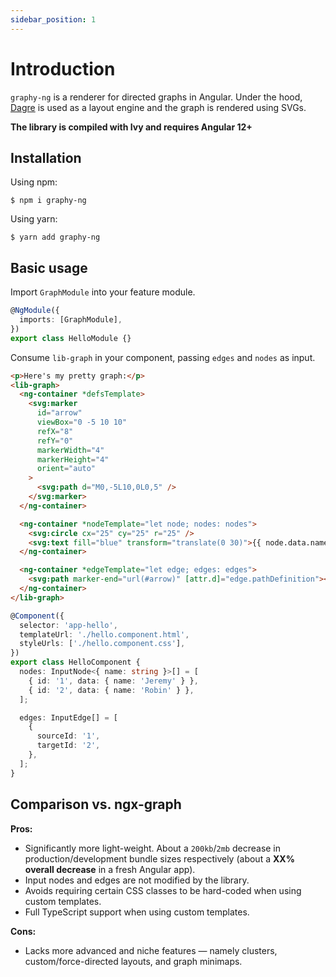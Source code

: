 ```yaml
---
sidebar_position: 1
---
```


# Introduction

`graphy-ng` is a renderer for directed graphs in Angular. Under the hood, [Dagre](https://github.com/dagrejs/dagre) is used as a layout engine and the graph is rendered using SVGs.

**The library is compiled with Ivy and requires Angular 12+**

## Installation

Using npm:

```
$ npm i graphy-ng
```

Using yarn:

```
$ yarn add graphy-ng
```

## Basic usage

Import `GraphModule` into your feature module.

```ts title="hello.module.ts"
@NgModule({
  imports: [GraphModule],
})
export class HelloModule {}
```

Consume `lib-graph` in your component, passing `edges` and `nodes` as input.

```html title="hello.component.html"
<p>Here's my pretty graph:</p>
<lib-graph>
  <ng-container *defsTemplate>
    <svg:marker
      id="arrow"
      viewBox="0 -5 10 10"
      refX="8"
      refY="0"
      markerWidth="4"
      markerHeight="4"
      orient="auto"
    >
      <svg:path d="M0,-5L10,0L0,5" />
    </svg:marker>
  </ng-container>

  <ng-container *nodeTemplate="let node; nodes: nodes">
    <svg:circle cx="25" cy="25" r="25" />
    <svg:text fill="blue" transform="translate(0 30)">{{ node.data.name }}</svg:text>
  </ng-container>

  <ng-container *edgeTemplate="let edge; edges: edges">
    <svg:path marker-end="url(#arrow)" [attr.d]="edge.pathDefinition"></svg:path>
  </ng-container>
</lib-graph>
```

```ts title="hello.component.ts"
@Component({
  selector: 'app-hello',
  templateUrl: './hello.component.html',
  styleUrls: ['./hello.component.css'],
})
export class HelloComponent {
  nodes: InputNode<{ name: string }>[] = [
    { id: '1', data: { name: 'Jeremy' } },
    { id: '2', data: { name: 'Robin' } },
  ];

  edges: InputEdge[] = [
    {
      sourceId: '1',
      targetId: '2',
    },
  ];
}
```

## Comparison vs. ngx-graph

**Pros:**

[//]: # 'TODO: Get exact % decrease.'

- Significantly more light-weight. About a `200kb`/`2mb` decrease in production/development bundle sizes respectively (about a **XX% overall decrease** in a fresh Angular app).
- Input nodes and edges are not modified by the library.
- Avoids requiring certain CSS classes to be hard-coded when using custom templates.
- Full TypeScript support when using custom templates.

**Cons:**

- Lacks more advanced and niche features — namely clusters, custom/force-directed layouts, and graph minimaps.
